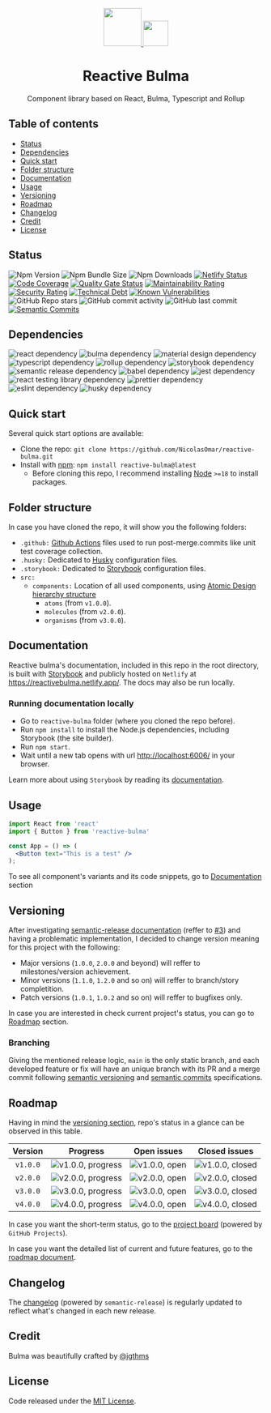 <p align="center">
  <a href="https://reactivebulma.netlify.app">
    <img width="75" src="https://cdn.svgporn.com/logos/react.svg">
    <img width="50" src="https://cdn.svgporn.com/logos/bulma.svg">
  </a>
</p>

<h1 align="center">Reactive Bulma</h1>

<div align="center">

Component library based on React, Bulma, Typescript and Rollup

<div align="left">

## Table of contents

- [Status](#status)
- [Dependencies](#dependencies)
- [Quick start](#quick-start)
- [Folder structure](#folder-structure)
- [Documentation](#documentation)
- [Usage](#usage)
- [Versioning](#versioning)
- [Roadmap](#roadmap)
- [Changelog](#changelog)
- [Credit](#credit)
- [License](#license)

## Status

![Npm Version][badge-npm-version]
![Npm Bundle Size][badge-npm-size]
![Npm Downloads][badge-npm-downloads]
[![Netlify Status][badge-netlify-status]][link-netlify-status]
[![Code Coverage][badge-code-coverage]][link-code-coverage]
[![Quality Gate Status][badge-soundcloud-quality]][link-soundcloud-status]
[![Maintainability Rating][badge-soundcloud-maintanibility]][link-soundcloud-status]
[![Security Rating][badge-soundcloud-security]][link-soundcloud-status]
[![Technical Debt][badge-soundcloud-tech-debt]][link-soundcloud-status]
[![Known Vulnerabilities][badge-snyk-status]][link-snyk-status]
![GitHub Repo stars][badge-github-repo-stars]
![GitHub commit activity][badge-github-commits]
![GitHub last commit][badge-github-last-commit]
[![Semantic Commits][badge-semantic-commits]][link-semantic-commits]

[badge-npm-version]: https://img.shields.io/github/package-json/v/nicolasomar/reactive-bulma?label=npm%20version&logo=npm&labelColor=535353&color=success&style=flat
[badge-npm-size]: https://img.shields.io/bundlephobia/min/reactive-bulma?label=bundle%20size&labelColor=535353&logo=npm&style=flat
[badge-npm-downloads]: https://img.shields.io/npm/dm/reactive-bulma?label=downloads&labelColor=535353&style=flat&logo=npm
[badge-netlify-status]: https://api.netlify.com/api/v1/badges/3101f2b5-0e28-4734-b749-ebb0e3e413c6/deploy-status
[link-netlify-status]: https://app.netlify.com/sites/reactivebulma/deploys
[badge-code-coverage]: https://img.shields.io/codecov/c/github/nicolasomar/reactive-bulma?label=coverage&labelColor=535353&logo=codecov&style=flat
[link-code-coverage]: https://app.codecov.io/gh/NicolasOmar/reactive-bulma
[badge-soundcloud-quality]: https://sonarcloud.io/api/project_badges/measure?project=NicolasOmar_reactive-bulma&metric=alert_status
[badge-soundcloud-maintanibility]: https://sonarcloud.io/api/project_badges/measure?project=NicolasOmar_reactive-bulma&metric=sqale_rating
[badge-soundcloud-security]: https://sonarcloud.io/api/project_badges/measure?project=NicolasOmar_reactive-bulma&metric=security_rating
[badge-soundcloud-tech-debt]: https://sonarcloud.io/api/project_badges/measure?project=NicolasOmar_reactive-bulma&metric=sqale_index
[link-soundcloud-status]: https://sonarcloud.io/summary/new_code?id=NicolasOmar_reactive-bulma
[badge-snyk-status]: https://img.shields.io/snyk/vulnerabilities/github/nicolasomar/reactive-bulma?logo=snyk
[link-snyk-status]: https://snyk.io/test/github/nicolasomar/reactive-bulma
[badge-github-repo-stars]: https://img.shields.io/github/stars/nicolasomar/reactive-bulma?label=stars&logo=github&labelColor=535353&style=flat
[badge-github-commits]: https://img.shields.io/github/commit-activity/m/nicolasomar/reactive-bulma?logo=github
[badge-github-last-commit]: https://img.shields.io/github/last-commit/nicolasomar/reactive-bulma?logo=github
[badge-semantic-commits]: https://img.shields.io/badge/using-conventional%20commits-e10079?logo=conventional-commits
[link-semantic-commits]: https://github.com/semantic-release/semantic-release

## Dependencies

![react dependency][badge-dependency-react]
![bulma dependency][badge-dependency-bulma]
![material design dependency][badge-dependency-material-design]
![typescript dependency][badge-dependency-typescript]
![rollup dependency][badge-dependency-rollup]
![storybook dependency][badge-dependency-storybook]
![semantic release dependency][badge-dependency-semantic-release]
![babel dependency][badge-dependency-babel]
![jest dependency][badge-dependency-jest]
![react testing library dependency][badge-dependency-react-testing]
![prettier dependency][badge-dependency-prettier]
![eslint dependency][badge-dependency-eslint]
![husky dependency][badge-dependency-husky]

[badge-dependency-react]: https://img.shields.io/github/package-json/dependency-version/nicolasomar/reactive-bulma/dev/react/main?logo=react
[badge-dependency-bulma]: https://img.shields.io/github/package-json/dependency-version/nicolasomar/reactive-bulma/dev/bulma/main?logo=bulma
[badge-dependency-material-design]: https://img.shields.io/github/package-json/dependency-version/nicolasomar/reactive-bulma/dev/@mdi/font/main?logo=materialdesignicons
[badge-dependency-typescript]: https://img.shields.io/github/package-json/dependency-version/nicolasomar/reactive-bulma/dev/typescript/main?logo=typescript
[badge-dependency-rollup]: https://img.shields.io/github/package-json/dependency-version/nicolasomar/reactive-bulma/dev/rollup/main?logo=rollup.js
[badge-dependency-storybook]: https://img.shields.io/github/package-json/dependency-version/nicolasomar/reactive-bulma/dev/storybook/main?logo=storybook
[badge-dependency-semantic-release]: https://img.shields.io/github/package-json/dependency-version/nicolasomar/reactive-bulma/dev/semantic-release/main?logo=semantic-release
[badge-dependency-babel]: https://img.shields.io/github/package-json/dependency-version/nicolasomar/reactive-bulma/dev/@babel/core/main?logo=babel
[badge-dependency-jest]: https://img.shields.io/github/package-json/dependency-version/nicolasomar/reactive-bulma/dev/jest/main?logo=jest
[badge-dependency-react-testing]: https://img.shields.io/github/package-json/dependency-version/nicolasomar/reactive-bulma/dev/@testing-library/react/main?logo=testing-library
[badge-dependency-prettier]: https://img.shields.io/github/package-json/dependency-version/nicolasomar/reactive-bulma/dev/prettier/main?logo=prettier
[badge-dependency-eslint]: https://img.shields.io/github/package-json/dependency-version/nicolasomar/reactive-bulma/dev/eslint/main?logo=eslint
[badge-dependency-husky]: https://img.shields.io/github/package-json/dependency-version/nicolasomar/reactive-bulma/dev/husky/main?logo=husky

## Quick start

Several quick start options are available:

- Clone the repo: `git clone https://github.com/NicolasOmar/reactive-bulma.git`
- Install with [npm](https://www.npmjs.com/package/reactive-bulma): `npm install reactive-bulma@latest`
  - Before cloning this repo, I recommend installing [Node](https://nodejs.org/en/download/) `>=18` to install packages.

## Folder structure

In case you have cloned the repo, it will show you the following folders:
- `.github:` [Github Actions](https://github.com/features/actions/) files used to run post-merge.commits like unit test coverage collection.
- `.husky:` Dedicated to [Husky](https://typicode.github.io/husky/) configuration files.
- `.storybook:` Dedicated to [Storybook](https://storybook.js.org/) configuration files.
- `src:`
  - `components:` Location of all used components, using [Atomic Design hierarchy structure](https://atomicdesign.bradfrost.com/chapter-2/)
    - `atoms` (from `v1.0.0`).
    - `molecules` (from `v2.0.0`).
    - `organisms` (from `v3.0.0`).

## Documentation

Reactive bulma's documentation, included in this repo in the root directory, is built with [Storybook](https://storybook.js.org/) and publicly hosted on `Netlify` at <https://reactivebulma.netlify.app/>. The docs may also be run locally.

### Running documentation locally
- Go to `reactive-bulma` folder (where you cloned the repo before).
- Run `npm install` to install the Node.js dependencies, including Storybook (the site builder).
- Run `npm start`.
- Wait until a new tab opens with url <http://localhost:6006/> in your browser. 

Learn more about using `Storybook` by reading its [documentation](https://storybook.js.org/docs/react/get-started/install).

## Usage
```jsx
import React from 'react'
import { Button } from 'reactive-bulma'

const App = () => (
  <Button text="This is a test" />
);
```
To see all component's variants and its code snippets, go to [Documentation](#documentation) section

## Versioning

After investigating [semantic-release documentation](https://semantic-release.gitbook.io/semantic-release/) (reffer to [#3](https://github.com/NicolasOmar/reactive-bulma/issues/3)) and having a problematic implementation, I decided to change version meaning for this project with the following:
- Major versions (`1.0.0`, `2.0.0` and beyond) will reffer to milestones/version achievement.
- Minor versions (`1.1.0`, `1.2.0` and so on) will reffer to branch/story completition.
- Patch versions (`1.0.1`, `1.0.2` and so on) will reffer to bugfixes only.

In case you are interested in check current project's status, you can go to [Roadmap](#roadmap) section.

### Branching

Giving the mentioned release logic, `main` is the only static branch, and each developed feature or fix will have an unique branch with its PR and a merge commit following [semantic versioning](https://semver.org/) and [semantic commits](https://github.com/semantic-release/semantic-release#commit-message-format) specifications.

## Roadmap

Having in mind the [versioning section](#versioning), repo's status in a glance can be observed in this table.

| Version | Progress | Open issues | Closed issues
| :---: | :---: | :---: | :---: |
| `v1.0.0` | ![v1.0.0, progress][badge-progress-100] | ![v1.0.0, open][badge-issues-open-100] | ![v1.0.0, closed][badge-issues-closed-100] |
| `v2.0.0` | ![v2.0.0, progress][badge-progress-200] | ![v2.0.0, open][badge-issues-open-200] | ![v2.0.0, closed][badge-issues-closed-200] |
| `v3.0.0` | ![v3.0.0, progress][badge-progress-300] | ![v3.0.0, open][badge-issues-open-300] | ![v3.0.0, closed][badge-issues-closed-300] |
| `v4.0.0` | ![v4.0.0, progress][badge-progress-400] | ![v4.0.0, open][badge-issues-open-400] | ![v4.0.0, closed][badge-issues-closed-400] |

[badge-progress-100]: https://img.shields.io/github/milestones/progress-percent/nicolasomar/reactive-bulma/1?label=%20&style=flat&color=informational
[badge-issues-open-100]: https://img.shields.io/github/milestones/issues-open/nicolasomar/reactive-bulma/1?label=%20&style=flat&color=orange
[badge-issues-closed-100]: https://img.shields.io/github/milestones/issues-closed/nicolasomar/reactive-bulma/1?label=%20&style=flat&color=success
[badge-progress-200]: https://img.shields.io/github/milestones/progress-percent/nicolasomar/reactive-bulma/2?label=%20&style=flat&color=informational
[badge-issues-open-200]: https://img.shields.io/github/milestones/issues-open/nicolasomar/reactive-bulma/2?label=%20&style=flat&color=orange
[badge-issues-closed-200]: https://img.shields.io/github/milestones/issues-closed/nicolasomar/reactive-bulma/2?label=%20&style=flat&color=success
[badge-progress-300]: https://img.shields.io/github/milestones/progress-percent/nicolasomar/reactive-bulma/3?label=%20&style=flat&color=informational
[badge-issues-open-300]: https://img.shields.io/github/milestones/issues-open/nicolasomar/reactive-bulma/3?label=%20&style=flat&color=orange
[badge-issues-closed-300]: https://img.shields.io/github/milestones/issues-closed/nicolasomar/reactive-bulma/3?label=%20&style=flat&color=success
[badge-progress-400]: https://img.shields.io/github/milestones/progress-percent/nicolasomar/reactive-bulma/4?label=%20&style=flat&color=informational
[badge-issues-open-400]: https://img.shields.io/github/milestones/issues-open/nicolasomar/reactive-bulma/4?label=%20&style=flat&color=orange
[badge-issues-closed-400]: https://img.shields.io/github/milestones/issues-closed/nicolasomar/reactive-bulma/4?label=%20&style=flat&color=success

In case you want the short-term status, go to the [project board](https://github.com/users/NicolasOmar/projects/3) (powered by `GitHub Projects`).

In case you want the detailed list of current and future features, go to the [roadmap document](https://docs.google.com/document/d/1kWX-dDTD-cQUeB_Vbu0K6xRvtHaSA38h76yQnhiCe9U).

## Changelog

The [changelog](https://github.com/NicolasOmar/reactive-bulma/blob/main/CHANGELOG.md) (powered by `semantic-release`) is regularly updated to reflect what's changed in each new release.

## Credit

Bulma was beautifully crafted by [@jgthms](https://github.com/jgthms)

## License

Code released under the [MIT License](https://github.com/nicolasomar/reactive-bulma/blob/main/LICENSE).